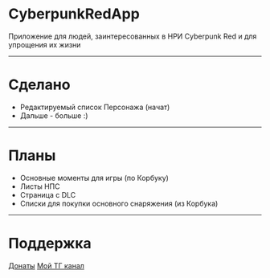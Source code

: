 # CyberpunkRedApp
Приложение для людей, заинтересованных в НРИ Cyberpunk Red и для упрощения их жизни
____
# Сделано
* Редактируемый список Персонажа (начат)
* Дальше - больше :)
____
# Планы
* Основные моменты для игры (по Корбуку)
* Листы НПС
* Страница с DLC
* Списки для покупки основного снаряжения (из Корбука)
____
# Поддержка
[Донаты](https://www.donationalerts.com/r/ine1t)
[Мой ТГ канал](https://t.me/justne1tral)
